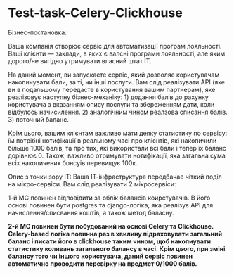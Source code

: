 # Test-task-Celery-Clickhouse

Бізнес-постановка:

Ваша компанія створює сервіс для автоматизації програм лояльності. Ваші клієнти — заклади, в яких є валсні програми лояльності, але яким дорого/не вигідно утримувати власний штат ІТ. 

На даний момент, ви запускаєте сервіс, який дозволяє користувачам накопичувати бали, за ті, чи інші послуги. Вам слід реалізувати АРІ (яке ви в подальшому передасте в користування вашим партнерам), яке реалізовує наступну бізнес-механіку: 1) додання балів до рахунку користувача з вказанням опису послуги та збереженням дати, коли відбулось начисилення. 2) аналогічним чином реалзова списання балів. 3) поточний баланс.

Крім цього, вашим клієнтам важливо мати деяку статистику по сервісу: їм потрібні нотифікації в реальному часі про клієнтів, які накопичили більше 1000 балів, та про тих, які використали всі бали і тепер їх баланс дорівнює 0. Також, важливо отримувати нотифікації, яка загальна сума всіх накопичених бонсуів перевищує 100к.

Опис з точки зору ІТ:
Ваша ІТ-інфраструктура передбачає чіткий поділ на мікро-сервіси. Вам слід реалізувати 2 мікросервіси: 

1-й МС повинен відповідити за облік балансів коирстувачів. В його основі повинен бути postgres та django-логіка, яка реалізує АРІ для начислення/списвання коштів, а також метод баласну.

**2-й МС повинен бути побудований на основі Celery та Clickhouse. Celery-based логіка повинна раз в хвилину підраховувати загальний баланс і писати його в clickhouse таким чином, щоб накопиувати статистику коливань загального балансу в часі. Крім цього, при зміні балансу того чи іншого користувача, даний сервіс повинен автоматично проводити перевірку на предмет 0/1000 балів.**

